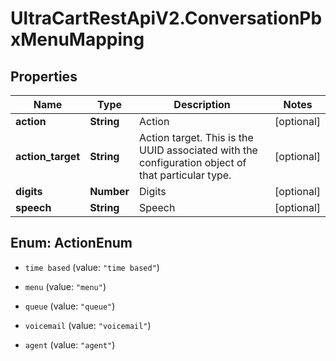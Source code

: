 # UltraCartRestApiV2.ConversationPbxMenuMapping

## Properties

Name | Type | Description | Notes
------------ | ------------- | ------------- | -------------
**action** | **String** | Action | [optional] 
**action_target** | **String** | Action target.  This is the UUID associated with the configuration object of that particular type. | [optional] 
**digits** | **Number** | Digits | [optional] 
**speech** | **String** | Speech | [optional] 



## Enum: ActionEnum


* `time based` (value: `"time based"`)

* `menu` (value: `"menu"`)

* `queue` (value: `"queue"`)

* `voicemail` (value: `"voicemail"`)

* `agent` (value: `"agent"`)




